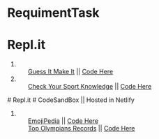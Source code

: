 # RequimentTask

# Repl.it

<ol>
    <li>
        <ol>
        <a href="https://replit.com/@paul889/GuessItandMakeIt?embed=1&outpute=1">Guess It Make It</a> || 
        <a href="https://replit.com/@paul889/GuessItandMakeIt#index.js">Code Here</a>
        </ol>
    </li>
    <li>
        <ol>
        <a href="https://replit.com/@paul889/MultipleQuestions?embed=1&outpute=1">Check Your Sport Knowledge</a> ||
        <a href="https://replit.com/@paul889/MultipleQuestions#index.js">Code Here</a>
        </ol>
    </li>
 </ol>
# Repl.it
# CodeSandBox ||  Hosted in Netlify
 <ol>
    <li>
        <ol>
        <a href="https://ez1ob.csb.app/">EmojiPedia</a> ||
        <a href="https://codesandbox.io/s/emoji-interpreter-ez1ob?file=/src/App.js">Code Here</a>
        </ol>
        <ol>
        <a href="https://csb-e2k9f.netlify.app/">Top Olympians Records</a> ||
        <a href="https://codesandbox.io/s/emoji-interpreter-ez1ob?file=/src/App.js">Code Here</a>
        </ol>
    </li>
</ol>

